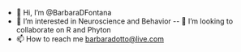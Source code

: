 - 👋 Hi, I’m @BarbaraDFontana
- 👀 I’m interested in Neuroscience and Behavior
-- 💞️ I’m looking to collaborate on R and Phyton
- 📫 How to reach me barbaradotto@live.com

<!---
BarbaraDFontana/BarbaraDFontana is a ✨ special ✨ repository because its `README.md` (this file) appears on your GitHub profile.
You can click the Preview link to take a look at your changes.
--->
